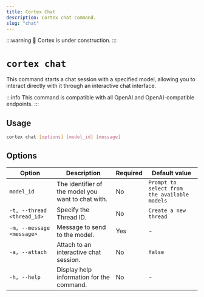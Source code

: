 ```yaml
---
title: Cortex Chat
description: Cortex chat command.
slug: "chat"
---
```


:::warning
🚧 Cortex is under construction.
:::

# `cortex chat`

This command starts a chat session with a specified model, allowing you to interact directly with it through an interactive chat interface.

:::info
This command is compatible with all OpenAI and OpenAI-compatible endpoints.
:::

## Usage

```bash
cortex chat [options] [model_id] [message]
```

## Options

| Option                      | Description                                                                                         | Required | Default value |
|-----------------------------|-----------------------------------------------------------------------------------------------------|----------|---------------|
| `model_id`                | The identifier of the model you want to chat with.                                                           | No       |      `Prompt to select from the available models`         |
| `-t, --thread <thread_id>`  | Specify the Thread ID.                         | No       |     `Create a new thread`          |
| `-m, --message <message>`   | Message to send to the model.                                                                       | Yes      |     -          |
| `-a, --attach`              | Attach to an interactive chat session.                                                              | No       | `false`         |
| `-h, --help`                | Display help information for the command.                                                           | No       |      -         |

